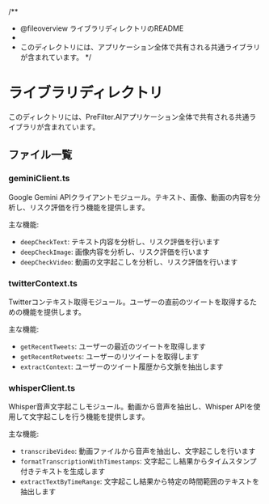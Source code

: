 /**

* @fileoverview ライブラリディレクトリのREADME
*
* このディレクトリには、アプリケーション全体で共有される共通ライブラリが含まれています。
  */

# ライブラリディレクトリ

このディレクトリには、PreFilter.AIアプリケーション全体で共有される共通ライブラリが含まれています。

## ファイル一覧

### geminiClient.ts

Google Gemini APIクライアントモジュール。テキスト、画像、動画の内容を分析し、リスク評価を行う機能を提供します。

主な機能:

- `deepCheckText`: テキスト内容を分析し、リスク評価を行います
- `deepCheckImage`: 画像内容を分析し、リスク評価を行います
- `deepCheckVideo`: 動画の文字起こしを分析し、リスク評価を行います

### twitterContext.ts

Twitterコンテキスト取得モジュール。ユーザーの直前のツイートを取得するための機能を提供します。

主な機能:

- `getRecentTweets`: ユーザーの最近のツイートを取得します
- `getRecentRetweets`: ユーザーのリツイートを取得します
- `extractContext`: ユーザーのツイート履歴から文脈を抽出します

### whisperClient.ts

Whisper音声文字起こしモジュール。動画から音声を抽出し、Whisper APIを使用して文字起こしを行う機能を提供します。

主な機能:

- `transcribeVideo`: 動画ファイルから音声を抽出し、文字起こしを行います
- `formatTranscriptionWithTimestamps`: 文字起こし結果からタイムスタンプ付きテキストを生成します
- `extractTextByTimeRange`: 文字起こし結果から特定の時間範囲のテキストを抽出します